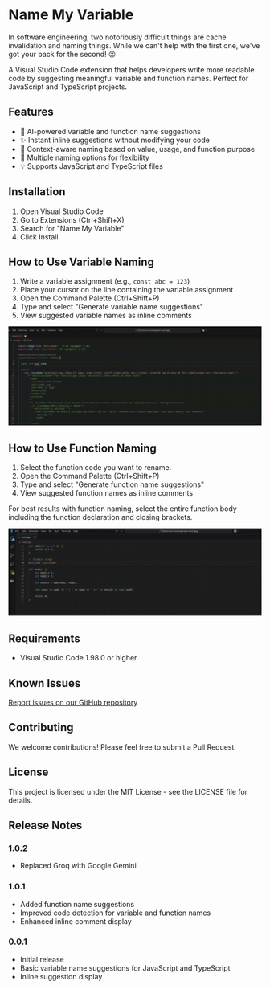 # Name My Variable

In software engineering, two notoriously difficult things are cache invalidation and naming things. While we can't help with the first one, we've got your back for the second! 😉

A Visual Studio Code extension that helps developers write more readable code by suggesting meaningful variable and function names. Perfect for JavaScript and TypeScript projects.

## Features

- 🤖 AI-powered variable and function name suggestions
- ✨ Instant inline suggestions without modifying your code
- 🎯 Context-aware naming based on value, usage, and function purpose
- 🔄 Multiple naming options for flexibility
- 💡 Supports JavaScript and TypeScript files

## Installation

1. Open Visual Studio Code
2. Go to Extensions (Ctrl+Shift+X)
3. Search for "Name My Variable"
4. Click Install

## How to Use Variable Naming

1. Write a variable assignment (e.g., `const abc = 123`)
2. Place your cursor on the line containing the variable assignment
3. Open the Command Palette (Ctrl+Shift+P)
4. Type and select "Generate variable name suggestions"
5. View suggested variable names as inline comments

![Variable naming demo video](./assets/variable-name-demo.gif)

## How to Use Function Naming

1. Select the function code you want to rename.
2. Open the Command Palette (Ctrl+Shift+P)
3. Type and select "Generate function name suggestions"
4. View suggested function names as inline comments

For best results with function naming, select the entire function body including the function declaration and closing brackets.

![Function naming demo video](./assets/function-name-demo.gif)

## Requirements

- Visual Studio Code 1.98.0 or higher

## Known Issues

[Report issues on our GitHub repository](https://github.com/RChaubey16/name-my-variable/issues)

## Contributing

We welcome contributions! Please feel free to submit a Pull Request.

## License

This project is licensed under the MIT License - see the LICENSE file for details.

## Release Notes

### 1.0.2

- Replaced Groq with Google Gemini

### 1.0.1

- Added function name suggestions
- Improved code detection for variable and function names
- Enhanced inline comment display

### 0.0.1

- Initial release
- Basic variable name suggestions for JavaScript and TypeScript
- Inline suggestion display
